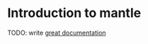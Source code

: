 # Introduction to mantle

TODO: write [great documentation](http://jacobian.org/writing/great-documentation/what-to-write/)
